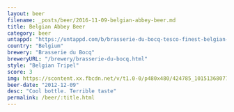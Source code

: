 ```yaml
---
layout: beer
filename: _posts/beer/2016-11-09-belgian-abbey-beer.md
title: Belgian Abbey Beer
category: beer
untappd: "https://untappd.com/b/brasserie-du-bocq-tesco-finest-belgian-abbey-beer/31242"
country: "Belgium"
brewery: "Brasserie du Bocq"
breweryURL: "/brewery/brasserie-du-bocq.html"
style: "Belgian Tripel"
score: 3
img: https://scontent.xx.fbcdn.net/v/t1.0-0/p480x480/424785_10151368077728745_484320810_n.jpg?_nc_cat=101&oh=66bb1c0ed81e578b980774906133c438&oe=5C18357F
beer-date: "2012-12-09"
desc: "Cool bottle. Terrible taste"
permalink: /beer/:title.html
---
```

